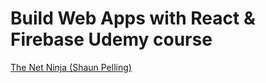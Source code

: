 # Build Web Apps with React & Firebase Udemy course
[The Net Ninja (Shaun Pelling)](https://www.udemy.com/course/build-web-apps-with-react-firebase/)

